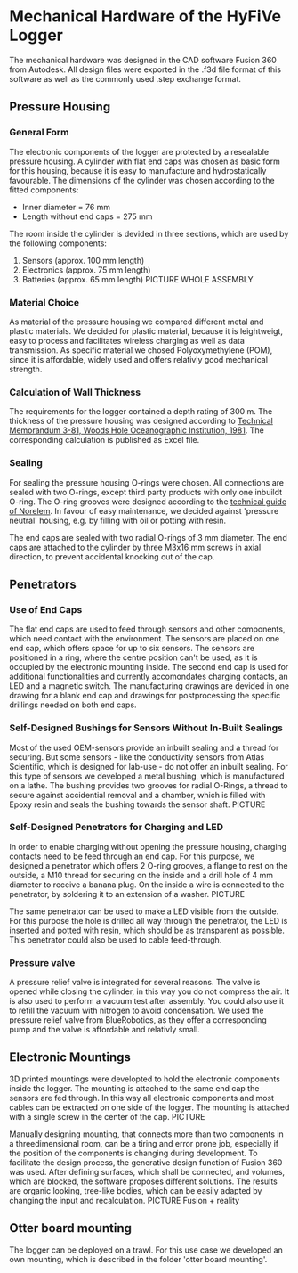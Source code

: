 # Mechanical Hardware of the HyFiVe Logger

The mechanical hardware was designed in the CAD software Fusion 360 from Autodesk. All design files were exported in the .f3d file format of this software as well as the commonly used .step exchange format. 

## Pressure Housing

### General Form
The electronic components of the logger are protected by a resealable pressure housing. A cylinder with flat end caps was chosen as basic form for this housing, because it is easy to manufacture and hydrostatically favourable. The dimensions of the cylinder was chosen according to the fitted components:
- Inner diameter            = 76 mm
- Length without end caps   = 275 mm   

The room inside the cylinder is devided in three sections, which are used by the following components:
1. Sensors (approx. 100 mm length)
2. Electronics (approx. 75 mm length)
3. Batteries (approx. 65 mm length)
PICTURE WHOLE ASSEMBLY

### Material Choice
As material of the pressure housing we compared different metal and plastic materials. We decided for plastic material, because it is leightweigt, easy to process and facilitates wireless charging as well as data transmission. As specific material we chosed Polyoxymethylene (POM), since it is affordable, widely used and offers relativly good mechanical strength. 

### Calculation of Wall Thickness
The requirements for the logger contained a depth rating of 300 m. The thickness of the pressure housing was designed according to [Technical Memorandum 3-81, Woods Hole Oceanographic Institution, 1981](https://darchive.mblwhoilibrary.org/server/api/core/bitstreams/3d9f97f5-31f3-5559-85ba-1ef265a84cb4/content). The corresponding calculation is published as Excel file. 

### Sealing
For sealing the pressure housing O-rings were chosen. All connections are sealed with two O-rings, except third party products with only one inbuildt O-ring. The O-ring grooves were designed according to the [technical guide of Norelem](https://norelem.de/medias/23900-Technischer-Hinweis-O-Ringe-DE.pdf?context=bWFzdGVyfHJvb3R8MzEzNjczfGFwcGxpY2F0aW9uL3BkZnxhR1kxTDJnNE5TODVNREUxTlRJNU16Y3pOekkyTHpJek9UQXdYMVJsWTJodWFYTmphR1Z5WDBocGJuZGxhWE5mVHkxU2FXNW5aVjlFUlM1d1pHWXxkZTcyN2ZmN2VkMjcwYTA5M2RjNzFkNjc0MjMxYTQxZWMxMjZkMTQxMmRlNGU0YTVjOTY2ZThiNTI4NGNmNDE5). In favour of easy maintenance, we decided against 'pressure neutral' housing, e.g. by filling with oil or potting with resin.

The end caps are sealed with two radial O-rings of 3 mm diameter. The end caps are attached to the cylinder by three M3x16 mm screws in axial direction, to prevent accidental knocking out of the cap. 


## Penetrators

### Use of End Caps
The flat end caps are used to feed through sensors and other components, which need contact with the environment. The sensors are placed on one end cap, which offers space for up to six sensors. The sensors are positioned in a ring, where the centre position can't be used, as it is occupied by the electronic mounting inside. The second end cap is used for additional functionalities and currently accomondates charging contacts, an LED and a magnetic switch. The manufacturing drawings are devided in one drawing for a blank end cap and drawings for postprocessing the specific drillings needed on both end caps. 

### Self-Designed Bushings for Sensors Without In-Built Sealings
Most of the used OEM-sensors provide an inbuilt sealing and a thread for securing. But some sensors - like the conductivity sensors from Atlas Scientific, which is designed for lab-use - do not offer an inbuilt sealing. For this type of sensors we developed a metal bushing, which is manufactured on a lathe. The bushing provides two grooves for radial O-Rings, a thread to secure against accidential removal and a chamber, which is filled with Epoxy resin and seals the bushing towards the sensor shaft. 
PICTURE

### Self-Designed Penetrators for Charging and LED
In order to enable charging without opening the pressure housing, charging contacts need to be feed through an end cap. For this purpose, we designed a penetrator which offers 2 O-ring grooves, a flange to rest on the outside, a M10 thread for securing on the inside and a drill hole of 4 mm diameter to receive a banana plug. On the inside a wire is connected to the penetrator, by soldering it to an extension of a washer. 
PICTURE

The same penetrator can be used to make a LED visible from the outside. For this purpose the hole is drilled all way through the penetrator, the LED is inserted and potted with resin, which should be as transparent as possible. This penetrator could also be used to cable feed-through.

### Pressure valve
A pressure relief valve is integrated for several reasons. The valve is opened while closing the cylinder, in this way you do not compress the air. It is also used to perform a vacuum test after assembly. You could also use it to refill the vacuum with nitrogen to avoid condensation. We used the pressure relief valve from BlueRobotics, as they offer a corresponding pump and the valve is affordable and relativly small. 

## Electronic Mountings
3D printed mountings were developted to hold the electronic components inside the logger. The mounting is attached to the same end cap the sensors are fed through. In this way all electronic components and most cables can be extracted on one side of the logger. The mounting is attached with a single screw in the center of the cap. 
PICTURE

Manually designing mounting, that connects more than two components in a threedimensional room, can be a tiring and error prone job, especially if the position of the components is changing during development. To facilitate the design process, the generative design function of Fusion 360 was used. After defining surfaces, which shall be connected, and volumes, which are blocked, the software proposes different solutions. The results are organic looking, tree-like bodies, which can be easily adapted by changing the input and recalculation. 
PICTURE Fusion + reality

## Otter board mounting
The logger can be deployed on a trawl. For this use case we developed an own mounting, which is described in the folder 'otter board mounting'. 
